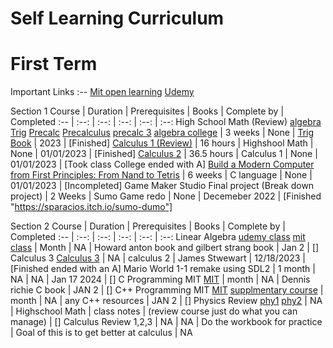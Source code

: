 # Self Learning Curriculum

# First Term

Important Links
:--
[Mit open learning](https://openlearninglibrary.mit.edu/dashboard)
[Udemy](https://www.udemy.com/home/my-courses/learning/)

Section 1
Course | Duration | Prerequisites | Books | Complete by | Completed
:-- | :--: | :--: | :--: | :--: | :--:
High School Math (Review) [algebra](https://www.khanacademy.org/math/college-algebra) [Trig](https://www.khanacademy.org/math/trigonometry) [Precalc](https://www.khanacademy.org/math/precalculus) [Precalculus](https://www.coursera.org/learn/precalculus-mathematical-modelling/home/week/1) [precalc 3](https://learning.edx.org/course/course-v1:ASUx+MAT170x+2T2017/block-v1:ASUx+MAT170x+2T2017+type@sequential+block@3e5b1c13d73a4a07b7807cf54106c7a9/block-v1:ASUx+MAT170x+2T2017+type@vertical+block@cb4698493fdc4b54b9d4e0ce21a82df7) [algebra college](https://learning.edx.org/course/course-v1:ASUx+MAT117x+1T2016/block-v1:ASUx+MAT117x+1T2016+type@sequential+block@e54b607a75f24c8eade60f3b6c3fbc42/block-v1:ASUx+MAT117x+1T2016+type@vertical+block@dcb1368ae0cf4b5cbcfa8d4fdf4cb4ae) | 3 weeks | None | [Trig Book](https://www.amazon.com/Trigonometry-Essentials-Practice-Workbook-Answers/dp/1477497781?crid=EH38CLWM9CJU&keywords=trigonometry+mcmullen&qid=1666652361&sprefix=trigonometry+mcmullen,aps,162&sr=8-1&linkCode=sl1&tag=themathsorc0e-20&linkId=f9129caef5b40cc8b83130acf61fd235&language=en_US&ref_=as_li_ss_tl) | 2023 | [Finished]
[Calculus 1 (Review)](https://www.udemy.com/course/calculus-1-with-the-math-sorcerer/learn/lecture/15082352?start=0) | 16 hours | Highshool Math | None | 01/01/2023 | [Finished]
[Calculus 2](https://www.udemy.com/course/calculus-2-with-the-math-sorcerer/learn/lecture/15600260?start=0#overview) | 36.5 hours | Calculus 1 | None | 01/01/2023 | [Took class College ended with A]
[Build a Modern Computer from First Principles: From Nand to Tetris](https://www.coursera.org/learn/build-a-computer/home/week/1) | 6 weeks | C language | None | 01/01/2023 | [Incompleted]
Game Maker Studio Final project (Break down project) | 2 Weeks | Sumo Game redo | None | Decemeber 2022 | [Finished "https://sparacios.itch.io/sumo-dumo"]

Section 2
Course | Duration | Prerequisites | Books | Complete by | Completed
:-- | :--: | :--: | :--: | :--: | :--:
Linear Algebra [udemy class](https://www.udemy.com/course/linear-algebra-course/learn/lecture/37511084?start=15#questions) [mit class](https://ocw.mit.edu/courses/18-06sc-linear-algebra-fall-2011/) | Month | NA | Howard anton book and gilbert strang book | Jan 2 | []
Calculus 3 [Calculus 3](https://www.udemy.com/course/calculus-3-with-the-math-sorcerer/learn/lecture/15740834?start=135#overview) | NA | calculus 2 | James Stwewart | 12/18/2023 | [Finished ended with an A]
Mario World 1-1 remake using SDL2 | 1 month | NA | NA | Jan 17 2024 | []
C Programming MIT [MIT](https://ocw.mit.edu/courses/6-087-practical-programming-in-c-january-iap-2010/) | month | NA | Dennis richie C book | JAN 2 | []
C++ Programming MIT [MIT](https://ocw.mit.edu/courses/6-s096-effective-programming-in-c-and-c-january-iap-2014/) [supplmentary course](https://ocw.mit.edu/courses/1-00-introduction-to-computers-and-engineering-problem-solving-spring-2012/) | month | NA | any C++ resources | JAN 2 | []
Physics Review [phy1](https://ocw.mit.edu/courses/8-01sc-classical-mechanics-fall-2016/) [phy2](https://ocw.mit.edu/courses/8-02-physics-ii-electricity-and-magnetism-spring-2007/) | NA | Highschool Math | class notes | (review course just do what you can manage) | []
Calculus Review 1,2,3 | NA | NA | Do the workbook for practice | Goal of this is to get better at calculus | NA
